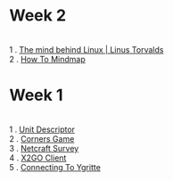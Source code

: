 # Week 2
<br> 1 . [The mind behind Linux | Linus Torvalds](https://www.youtube.com/watch?v=o8NPllzkFhE)
<br> 2 . [How To Mindmap](https://www.youtube.com/watch?v=u5Y4pIsXTV0)

# Week 1 
<br> 1 . [Unit Descriptor](https://www.sqa.org.uk/files/hn/H1J834.pdf)
<br> 2 . [Corners Game](https://docs.google.com/document/d/1f8YCnRpKR5dgO-aP77ZXJg5SU6BWLMkiLsc99n1WZe4/pub)
<br> 3 . [Netcraft Survey](http://news.netcraft.com/archives/2015/10/16/october-2015-web-server-survey.html)
<br> 4 . [X2GO Client](https://drive.google.com/file/d/0B-CFaefA1v4RVWN5eFRlSV9YbVU/view?usp=sharing)
<br> 5 . [Connecting To Ygritte](https://docs.google.com/document/d/1wV6XGhOPlpwCMElZAqlH83YYXo_PpdNNdVMN6Toh3mw/pub)
